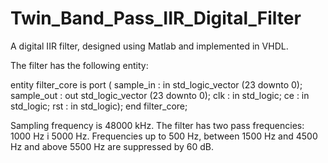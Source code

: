 # Twin_Band_Pass_IIR_Digital_Filter

A digital IIR filter, designed using Matlab and implemented in VHDL.

The filter has the following entity:

entity filter_core is
    port (  sample_in  : in   std_logic_vector (23 downto 0);
            sample_out : out  std_logic_vector (23 downto 0);
            clk        : in   std_logic;
            ce         : in   std_logic;
            rst        : in   std_logic);
end filter_core;

Sampling frequency is 48000 kHz.
The filter has two pass frequencies: 1000 Hz i 5000 Hz.
Frequencies up to 500 Hz, between 1500 Hz and 4500 Hz and above 5500 Hz
are suppressed by 60 dB.
